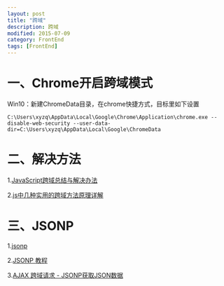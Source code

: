 ```yaml
---
layout: post
title: "跨域"
description: 跨域
modified: 2015-07-09
category: FrontEnd
tags: [FrontEnd]
---
```


# 一、Chrome开启跨域模式

Win10：新建ChromeData目录，在chrome快捷方式，目标里如下设置

    C:\Users\xyzq\AppData\Local\Google\Chrome\Application\chrome.exe --disable-web-security --user-data-dir=C:\Users\xyzq\AppData\Local\Google\ChromeData

# 二、解决方法

1.[JavaScript跨域总结与解决办法](http://www.cnblogs.com/rainman/archive/2011/02/20/1959325.html)

2.[js中几种实用的跨域方法原理详解](http://www.cnblogs.com/2050/p/3191744.html)

# 三、JSONP

1.[jsonp](http://baike.baidu.com/link?url=vHvnmBChdWRbahcsoHl-RXzfRUg1VU1YXMqqySm4pstfUHJnHeU15IwQUxNgltn_cbroiwtKxQoRFHwBayfQAa)

2.[JSONP 教程](http://www.runoob.com/json/json-jsonp.html)

3.[AJAX 跨域请求 - JSONP获取JSON数据](http://justcoding.iteye.com/blog/1366102/)
